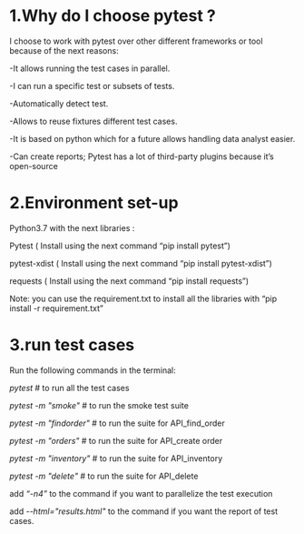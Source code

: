 # 1.**Why do I choose pytest ?**

I choose to work with pytest over other different frameworks or tool because of the next reasons:

-It allows running the test cases in parallel.

-I can run a specific test or subsets of tests.

-Automatically detect test. 

-Allows to reuse fixtures different test cases.

-It is based on python which for a future  allows handling data analyst easier.

-Can create reports; Pytest has a lot of third-party plugins because it’s open-source



# 2.**Environment set-up**

Python3.7 with the next libraries :

Pytest ( Install using the next command “pip install pytest”)

pytest-xdist ( Install using the next command “pip install pytest-xdist”)

requests ( Install using the next command “pip install requests”)

Note: you can use the requirement.txt to install all the libraries with “pip install -r requirement.txt”


# 3.**run test cases**

Run the following commands in the terminal: 

*pytest* # to run all the test cases 

*pytest -m "smoke"* # to run the smoke test suite

*pytest -m "findorder"* # to run the suite for API_find_order

*pytest -m "orders"* # to run the suite for API_create order

*pytest -m "inventory"* # to run the suite for API_inventory

*pytest -m "delete"* # to run the suite for API_delete


add *“-n4”* to the command if you want to parallelize the test execution

add *--html="results.html"* to the command if you want the report of test cases.

